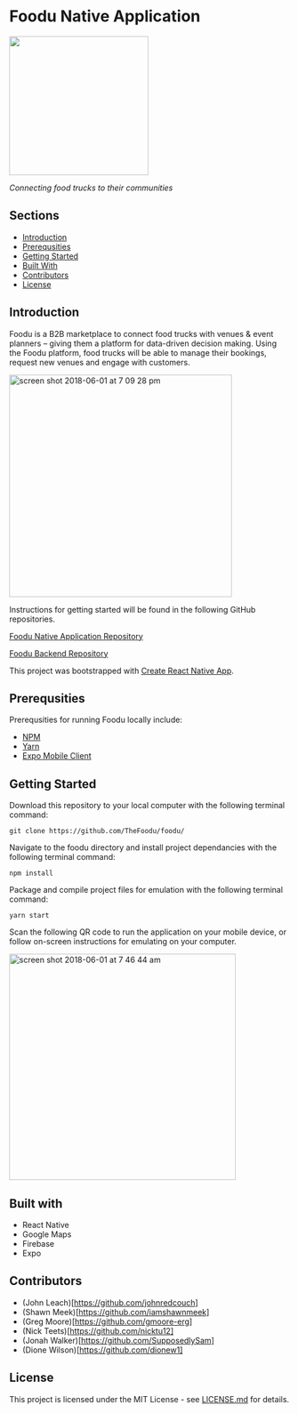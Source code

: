 # Foodu Native Application

<image src="https://user-images.githubusercontent.com/26471447/40822391-254a09b4-6529-11e8-9648-9e910bc658b3.png" width="250" />

_Connecting food trucks to their communities_

## Sections

* [Introduction](#introduction)
* [Prerequsities](#Prerequsities)
* [Getting Started](#getting-started)
* [Built With](#built-with)
* [Contributors](#contributors)
* [License](#license)

## Introduction

Foodu is a B2B marketplace to connect food trucks with venues & event planners – giving them a platform for data-driven decision making. Using the Foodu platform, food trucks will be able to manage their bookings, request new venues and engage with customers.

<img width="400" alt="screen shot 2018-06-01 at 7 09 28 pm" src="https://user-images.githubusercontent.com/26471447/40868891-5ccf947a-65cf-11e8-9864-ca6b2cb07ba9.png">

Instructions for getting started will be found in the following GitHub repositories.

[Foodu Native Application Repository](https://github.com/TheFoodu/foodu)

[Foodu Backend Repository](https://github.com/TheFoodu/foodu-be)

This project was bootstrapped with [Create React Native App](https://github.com/react-community/create-react-native-app).

## Prerequsities

Prerequsities for running Foodu locally include:

* [NPM](https://www.npmjs.com/)
* [Yarn](https://yarnpkg.com/)
* [Expo Mobile Client](https://docs.expo.io/versions/latest/introduction/installation.html)

## Getting Started

Download this repository to your local computer with the following terminal command:

```
git clone https://github.com/TheFoodu/foodu/
```

Navigate to the foodu directory and install project dependancies with the following terminal command:

```
npm install
```

Package and compile project files for emulation with the following terminal command:

```
yarn start
```

Scan the following QR code to run the application on your mobile device, or follow on-screen instructions for emulating on your computer.

<img width="407" alt="screen shot 2018-06-01 at 7 46 44 am" src="https://user-images.githubusercontent.com/26471447/40844006-0494c35c-6570-11e8-8946-c30c1bd646b3.png">

## Built with

* React Native
* Google Maps
* Firebase
* Expo

## Contributors

* (John Leach)[https://github.com/johnredcouch]
* (Shawn Meek)[https://github.com/iamshawnmeek]
* (Greg Moore)[https://github.com/gmoore-erg]
* (Nick Teets)[https://github.com/nicktu12]
* (Jonah Walker)[https://github.com/SupposedlySam]
* (Dione Wilson)[https://github.com/dionew1]

## License

This project is licensed under the MIT License - see [LICENSE.md](LICENSE.md) for details.
